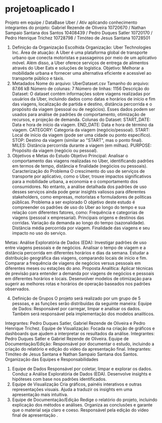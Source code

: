 # projetoaplicado I
Projeto em equipe / DataBase Uber / Ativ aplicando conhecimento 
integrantes do projeto: Gabriel Rezende de Oliveira 10720670 / Nathan Sampaio Santana dos Santos  10408439 / Pedro Duques Satler 10720170 / Pedro Henrique Trichez 10728798 / Timóteo de Jesus Santana 10728501


1. Definição da Organização Escolhida
Organização: Uber Technologies Inc.
Área de atuação: A Uber é uma plataforma global de transporte urbano que conecta motoristas e passageiros por meio de um aplicativo móvel. Além disso, a Uber oferece serviços de entrega de alimentos através do Uber Eats e soluções de logística.
Objetivo: Melhorar a mobilidade urbana e fornecer uma alternativa eficiente e acessível ao transporte público e táxis.
2. Metadados
Nome do arquivo: UberDataset.csv
Tamanho do arquivo: 87.66 kB
Número de colunas: 7
Número de linhas: 1156
Descrição do Dataset: O dataset contém informações sobre viagens realizadas por usuários da Uber, incluindo dados como datas e horários de início e fim das viagens, localização de partida e destino, distância percorrida e o propósito da viagem (pessoal ou de negócios). Esses dados podem ser usados para análise de padrões de comportamento, otimização de recursos, e projeção de demanda.
Colunas do Dataset:
START_DATE: Data e hora de início da viagem.
END_DATE: Data e hora de término da viagem.
CATEGORY: Categoria da viagem (negócio/pessoal).
START: Local de início da viagem (pode ser uma cidade ou ponto específico).
STOP: Destino da viagem (similar ao "START", mas o ponto final).
MILES: Distância percorrida durante a viagem (em milhas).
PURPOSE: Propósito da viagem (negócio ou pessoal).
3. Objetivos e Metas do Estudo
Objetivo Principal: Analisar o comportamento das viagens realizadas no Uber, identificando padrões em termos de tempo, distância e finalidade (negócios ou pessoais).
Caracterização do Problema
O crescimento do uso de serviços de transporte por aplicativo, como o Uber, trouxe impactos significativos para a mobilidade urbana, a economia e o comportamento dos consumidores. No entanto, a análise detalhada dos padrões de uso desses serviços ainda pode gerar insights valiosos para diferentes stakeholders, como empresas, motoristas e formuladores de políticas públicas.
Problema a ser explorado
O objetivo deste estudo é compreender os padrões de uso do Uber ao longo do tempo e sua relação com diferentes fatores, como:
Frequência e categorias de viagens (pessoal x empresarial).
Principais origens e destinos das corridas.
Variação da demanda ao longo do tempo (sazonalidade).
Distância média percorrida por viagem.
Finalidade das viagens e seu impacto no uso do serviço.

Metas:
Análise Exploratória de Dados (EDA):
Investigar padrões de uso entre viagens pessoais e de negócios.
Analisar o tempo de viagem e a distância percorrida em diferentes horários e dias da semana.
Estudar a distribuição geográfica das viagens, comparando locais de início e fim.
Comparar a frequência de viagens de negócios versus pessoais em diferentes meses ou estações do ano.
Proposta Analítica:
Aplicar técnicas de previsão para entender a demanda por viagens de negócios e pessoais em diferentes horários e locais.
Desenvolver modelos de otimização para sugerir as melhores rotas e horários de operação baseados nos padrões observados.

4. Definição de Grupos
O projeto será realizado por um grupo de 5 pessoas, e as funções serão distribuídas da seguinte maneira:
Equipe de Dados: Responsável por carregar, limpar e analisar os dados. Também será responsável pela implementação dos modelos analíticos. 


Integrantes: Pedro Duques Satler, Gabriel Rezende de Oliveira e Pedro Henrique Trichez.
Equipe de Visualização: Focada na criação de gráficos e dashboards que ajudem a interpretar os resultados da análise. 
Integrantes: Pedro Duques Satler e  Gabriel Rezende de Oliveira.
Equipe de Documentação/Edição: Responsável por documentar o estudo, incluindo a criação do relatório e edição do vídeo da apresentação final. 
Integrantes:  Timóteo de Jesus Santana e Nathan Sampaio Santana dos Santos.
Organização das Equipes e Responsabilidades
1. Equipe de Dados
Responsável por coletar, limpar e explorar os dados.
Conduz a Análise Exploratória de Dados (EDA).
Desenvolve insights e hipóteses com base nos padrões identificados.
2. Equipe de Visualização
Cria gráficos, painéis interativos e outras representações visuais.
Ajuda a traduzir os insights em uma apresentação mais intuitiva.
3. Equipe de Documentação/Edição
Redige o relatório do projeto, incluindo explicação dos métodos e análises.
Organiza as conclusões e garante que o material seja claro e coeso.
Responsável pela edição do vídeo final de apresentação .

